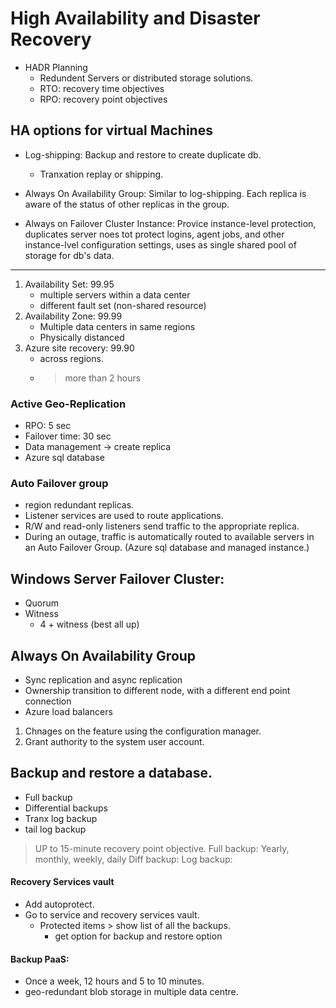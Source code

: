 # High Availability and Disaster Recovery
* HADR Planning
    * Redundent Servers or distributed storage solutions.
    * RTO: recovery time objectives
    * RPO: recovery point objectives

## HA options for virtual Machines
* Log-shipping: Backup and restore to create duplicate db.
    * Tranxation replay or shipping.

* Always On Availability Group: Similar to log-shipping. Each replica is aware of the status of other replicas in the group. 

* Always on Failover Cluster Instance: Provice instance-level protection, duplicates server noes tot protect logins, agent jobs, and other instance-lvel configuration settings,  uses as single shared pool of storage for db's data.

---
1. Availability Set: 99.95
    * multiple servers within a data center
    * different fault set (non-shared resource)
2. Availability Zone: 99.99
    * Multiple data centers in same regions
    * Physically distanced
3. Azure site recovery: 99.90
    * across regions. 
    * > more than 2 hours

### Active Geo-Replication
* RPO: 5 sec
* Failover time: 30 sec
* Data management &rarr; create replica 
* Azure sql database

### Auto Failover group
* region redundant replicas.
* Listener services are used to route applications.
* R/W and read-only listeners send traffic to the appropriate replica.
* During an outage, traffic is automatically routed to available servers in an Auto Failover Group.
(Azure sql database and managed instance.)

## Windows Server Failover Cluster:
* Quorum
* Witness
    * 4 + witness (best all up)

## Always On Availability Group
* Sync replication and async replication
* Ownership transition to different  node, with a different end point connection
* Azure load balancers

1. Chnages on the feature using the configuration manager.
2. Grant authority to the system user account.


## Backup and restore a database.
* Full backup
* Differential backups
* Tranx log backup
* tail log backup

>UP to 15-minute recovery point objective.
> Full backup: Yearly, monthly, weekly, daily
> Diff backup:
> Log backup:

#### Recovery Services vault
* Add autoprotect.
* Go to service and recovery services vault.
    * Protected items > show list of all the backups.
        * get option for backup and restore option

#### Backup PaaS:
* Once a week, 12 hours and 5 to 10 minutes. 
* geo-redundant blob storage in multiple data centre.


